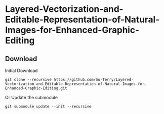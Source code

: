 # Layered-Vectorization-and-Editable-Representation-of-Natural-Images-for-Enhanced-Graphic-Editing

## Download
Initial Download
```
git clone --recursive https://github.com/Su-Terry/Layered-Vectorization-and-Editable-Representation-of-Natural-Images-for-Enhanced-Graphic-Editing.git
```

Or Update the submodule
```
git submodule update --init --recursive
```
